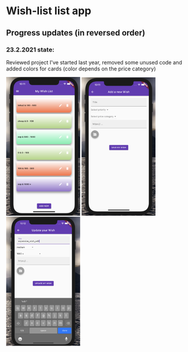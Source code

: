 # Wish-list list app

## Progress updates (in reversed order)

### 23.2.2021 state: 
Reviewed project I've started last year, removed some unused code and added colors for cards (color depends on the price category)

<img src="screenshots/23.2.2021_1.png" width="200"/>
<img src="screenshots/23.2.2021_2.png" width="200"/>
<img src="screenshots/23.2.2021_3.png" width="200"/>

